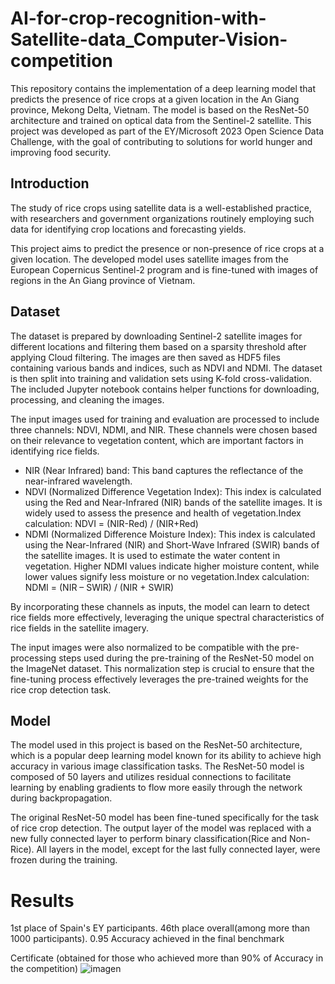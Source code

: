 # AI-for-crop-recognition-with-Satellite-data_Computer-Vision-competition
This repository contains the implementation of a deep learning model that predicts the presence of rice crops at a given location in the An Giang province, Mekong Delta, Vietnam. The model is based on the ResNet-50 architecture and trained on optical data from the Sentinel-2 satellite. This project was developed as part of the EY/Microsoft 2023 Open Science Data Challenge, with the goal of contributing to solutions for world hunger and improving food security.

## Introduction
The study of rice crops using satellite data is a well-established practice, with researchers and government organizations routinely employing such data for identifying crop locations and forecasting yields.

This project aims to predict the presence or non-presence of rice crops at a given location. The developed model uses satellite images from the European Copernicus Sentinel-2 program and is fine-tuned with images of regions in the An Giang province of Vietnam.

## Dataset
The dataset is prepared by downloading Sentinel-2 satellite images for different locations and filtering them based on a sparsity threshold after applying Cloud filtering. The images are then saved as HDF5 files containing various bands and indices, such as NDVI and NDMI. The dataset is then split into training and validation sets using K-fold cross-validation. The included Jupyter notebook contains helper functions for downloading, processing, and cleaning the images.

The input images used for training and evaluation are processed to include three channels: NDVI, NDMI, and NIR. These channels were chosen based on their relevance to vegetation content, which are important factors in identifying rice fields.
* NIR (Near Infrared) band: This band captures the reflectance of the near-infrared wavelength.
* NDVI (Normalized Difference Vegetation Index): This index is calculated using the Red and Near-Infrared (NIR) bands of the satellite images. It is widely used to assess the presence and health of vegetation.Index calculation: NDVI = (NIR-Red) / (NIR+Red)
* NDMI (Normalized Difference Moisture Index): This index is calculated using the Near-Infrared (NIR) and Short-Wave Infrared (SWIR) bands of the satellite images. It is used to estimate the water content in vegetation. Higher NDMI values indicate higher moisture content, while lower values signify less moisture or no vegetation.Index calculation: NDMI = (NIR – SWIR) / (NIR + SWIR)

By incorporating these channels as inputs, the model can learn to detect rice fields more effectively, leveraging the unique spectral characteristics of rice fields in the satellite imagery.

The input images were also normalized to be compatible with the pre-processing steps used during the pre-training of the ResNet-50 model on the ImageNet dataset. This normalization step is crucial to ensure that the fine-tuning process effectively leverages the pre-trained weights for the rice crop detection task.

## Model
The model used in this project is based on the ResNet-50 architecture, which is a popular deep learning model known for its ability to achieve high accuracy in various image classification tasks. The ResNet-50 model is composed of 50 layers and utilizes residual connections to facilitate learning by enabling gradients to flow more easily through the network during backpropagation.

The original ResNet-50 model has been fine-tuned specifically for the task of rice crop detection. The output layer of the model was replaced with a new fully connected layer to perform binary classification(Rice and Non-Rice). All layers in the model, except for the last fully connected layer, were frozen during the training.

# Results
1st place of Spain's EY participants. 46th place overall(among more than 1000 participants).
0.95 Accuracy achieved in the final benchmark

Certificate (obtained for those who achieved more than 90% of Accuracy in the competition)
![imagen](https://github.com/SergioMG97/Crop-detection-with-Satellite-data--Computer-Vision-competition/assets/76975149/44ef0b7a-2cdd-44f5-8efc-4a95245ca242)

